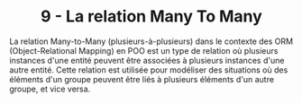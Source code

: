<h1 align="center" id="title">
9 - La relation Many To Many
</h1>
<p id="description"> 
La relation Many-to-Many (plusieurs-à-plusieurs) dans le contexte des ORM (Object-Relational
Mapping) en POO est un type de relation où plusieurs instances d'une entité peuvent être associées
à plusieurs instances d'une autre entité.
Cette relation est utilisée pour modéliser des situations où des éléments d'un groupe peuvent être
liés à plusieurs éléments d'un autre groupe, et vice versa.
</p>